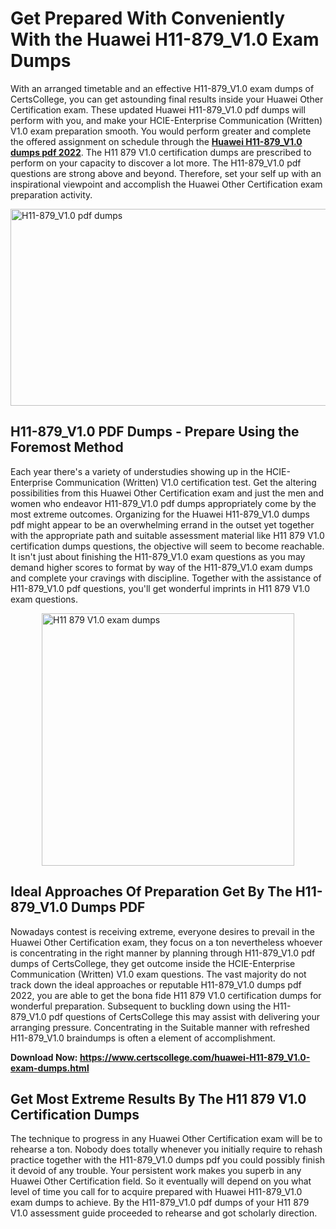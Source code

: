 <h1><strong>Get Prepared With Conveniently With the Huawei H11-879_V1.0 Exam Dumps&nbsp;</strong></h1>
<p><span style="font-weight: 400;">With an arranged timetable and an effective  H11-879_V1.0 exam dumps of CertsCollege, you can get astounding final results inside your Huawei Other Certification exam. These updated Huawei H11-879_V1.0 pdf dumps will perform with you, and make your HCIE-Enterprise Communication (Written) V1.0 exam preparation smooth. You would perform greater and complete the offered assignment on schedule through the <strong><a href="https://www.certscollege.com/huawei-H11-879_V1.0-exam-dumps.html">Huawei H11-879_V1.0 dumps pdf 2022</a></strong>. The H11 879 V1.0 certification dumps are prescribed to perform on your capacity to discover a lot more. The  H11-879_V1.0 pdf questions are strong above and beyond. Therefore, set your self up with an inspirational viewpoint and accomplish the Huawei Other Certification exam preparation activity.&nbsp;</span></p>
<p><span style="font-weight: 400;"><img style="display: block; margin-left: auto; margin-right: auto;" src="https://i.ibb.co/CPDK3ps/Yellow-and-Blue-Initiative-Blog-Banner.png" alt="H11-879_V1.0 pdf dumps" width="559" height="315" /></span></p>
<h2><strong>H11-879_V1.0 PDF Dumps - Prepare Using the Foremost Method</strong></h2>
<p><span style="font-weight: 400;">Each year there's a variety of understudies showing up in the HCIE-Enterprise Communication (Written) V1.0 certification test. Get the altering possibilities from this Huawei Other Certification exam and just the men and women who endeavor H11-879_V1.0 pdf dumps appropriately come by the most extreme outcomes. Organizing for the Huawei H11-879_V1.0 dumps pdf might appear to be an overwhelming errand in the outset yet together with the appropriate path and suitable assessment material like H11 879 V1.0 certification dumps questions, the objective will seem to become reachable. It isn't just about finishing the H11-879_V1.0 exam questions as you may demand higher scores to format by way of the H11-879_V1.0 exam dumps and complete your cravings with discipline. Together with the assistance of H11-879_V1.0 pdf questions, you'll get wonderful imprints in H11 879 V1.0 exam questions.</span></p>
<p><span style="font-weight: 400;"><a href="https://tinyurl.com/4wp63anb"><img style="display: block; margin-left: auto; margin-right: auto;" src="https://i.ibb.co/9tMrhdY/Teacher-Appreciation-Invitation.png" alt="H11 879 V1.0 exam dumps " width="404" height="404" /></a></span></p>
<h2><strong>Ideal Approaches Of Preparation Get By The H11-879_V1.0 Dumps PDF</strong></h2>
<p><span style="font-weight: 400;">Nowadays contest is receiving extreme, everyone desires to prevail in the Huawei Other Certification exam, they focus on a ton nevertheless whoever is concentrating in the right manner by planning through H11-879_V1.0 pdf dumps of CertsCollege, they get outcome inside the HCIE-Enterprise Communication (Written) V1.0 exam questions. The vast majority do not track down the ideal approaches or reputable H11-879_V1.0 dumps pdf 2022, you are able to get the bona fide H11 879 V1.0 certification dumps for wonderful preparation. Subsequent to buckling down using the  H11-879_V1.0 pdf questions of CertsCollege this may assist with delivering your arranging pressure. Concentrating in the Suitable manner with refreshed H11-879_V1.0 braindumps is often a element of accomplishment.</span></p>
<p><span style="font-weight: 400;"><strong>Download Now: <a href="https://www.certscollege.com/huawei-H11-879_V1.0-exam-dumps.html">https://www.certscollege.com/huawei-H11-879_V1.0-exam-dumps.html</a></strong></span></p>
<h2><strong>Get Most Extreme Results By The H11 879 V1.0 Certification Dumps</strong></h2>
<p><span style="font-weight: 400;">The technique to progress in any Huawei Other Certification exam will be to rehearse a ton. Nobody does totally whenever you initially require to rehash practice together with the H11-879_V1.0 dumps pdf you could possibly finish it devoid of any trouble. Your persistent work makes you superb in any Huawei Other Certification field. So it eventually will depend on you what level of time you call for to acquire prepared with Huawei H11-879_V1.0 exam dumps to achieve. By the H11-879_V1.0 pdf dumps of your H11 879 V1.0 assessment guide proceeded to rehearse and got scholarly direction.</span></p>
